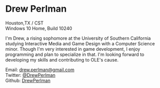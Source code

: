 # Drew Perlman

Houston,TX / CST<br>
Windows 10 Home, Build 10240


I'm Drew, a rising sophomore at the University of Southern California studying Interactive Media and Game Design with a Computer Science minor. Though I'm very interested in game development, I enjoy programming and plan to specialize in that. I'm looking forward to developing my skills and contributing to OLE's cause.


Email: drew.perlman@gmail.com<br>
Twitter: [@DrewPerlman](https://twitter.com/DrewPerlman)<br>
Github: [DrewPerlman](https://github.com/DrewPerlman)
